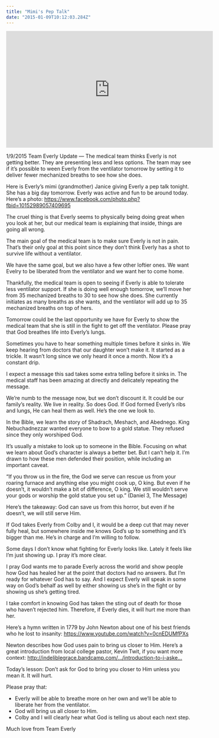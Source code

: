 ```yaml
---
title: "Mimi's Pep Talk"
date: "2015-01-09T10:12:03.284Z"
---
```


<iframe width="560" height="315" src="https://www.youtube.com/embed/D1d5puxjf-s" frameborder="0" allow="accelerometer; autoplay; encrypted-media; gyroscope; picture-in-picture" allowfullscreen></iframe>

1/9/2015 Team Everly Update — The medical team thinks Everly is not getting better. They are presenting less and less options. The team may see if it’s possible to ween Everly from the ventilator tomorrow by setting it to deliver fewer mechanized breaths to see how she does.

Here is Everly’s mimi (grandmother) Janice giving Everly a pep talk tonight. She has a big day tomorrow. Everly was active and fun to be around today. Here’s a photo: https://www.facebook.com/photo.php?fbid=10152989057409695

The cruel thing is that Everly seems to physically being doing great when you look at her, but our medical team is explaining that inside, things are going all wrong.

The main goal of the medical team is to make sure Everly is not in pain. That’s their only goal at this point since they don’t think Everly has a shot to survive life without a ventilator.

We have the same goal, but we also have a few other loftier ones. We want Evelry to be liberated from the ventilator and we want her to come home.

Thankfully, the medical team is open to seeing if Everly is able to tolerate less ventilator support. If she is doing well enough tomorrow, we’ll move her from 35 mechanized breaths to 30 to see how she does. She currently initiates as many breaths as she wants, and the ventilator will add up to 35 mechanized breaths on top of hers.

Tomorrow could be the last opportunity we have for Everly to show the medical team that she is still in the fight to get off the ventilator. Please pray that God breathes life into Everly’s lungs.

Sometimes you have to hear something multiple times before it sinks in. We keep hearing from doctors that our daughter won’t make it. It started as a trickle. It wasn’t long since we only heard it once a month. Now it’s a constant drip.

I expect a message this sad takes some extra telling before it sinks in. The medical staff has been amazing at directly and delicately repeating the message.

We’re numb to the message now, but we don’t discount it. It could be our family’s reality. We live in reality. So does God. If God formed Everly’s ribs and lungs, He can heal them as well. He’s the one we look to.

In the Bible, we learn the story of Shadrach, Meshach, and Abednego. King Nebuchadnezzar wanted everyone to bow to a gold statue. They refused since they only worshiped God.

It’s usually a mistake to look up to someone in the Bible. Focusing on what we learn about God’s character is always a better bet. But I can’t help it. I’m drawn to how these men defended their position, while including an important caveat.

“If you throw us in the fire, the God we serve can rescue us from your roaring furnace and anything else you might cook up, O king. But even if he doesn’t, it wouldn’t make a bit of difference, O king. We still wouldn’t serve your gods or worship the gold statue you set up.” (Daniel 3, The Message)

Here’s the takeaway: God can save us from this horror, but even if he doesn’t, we will still serve Him.

If God takes Everly from Colby and I, it would be a deep cut that may never fully heal, but somewhere inside me knows God’s up to something and it’s bigger than me. He’s in charge and I’m willing to follow.

Some days I don’t know what fighting for Everly looks like. Lately it feels like I’m just showing up. I pray it’s more clear.

I pray God wants me to parade Everly across the world and show people how God has healed her at the point that doctors had no answers. But I’m ready for whatever God has to say. And I expect Everly will speak in some way on God’s behalf as well by either showing us she’s in the fight or by showing us she’s getting tired.

I take comfort in knowing God has taken the sting out of death for those who haven’t rejected him. Therefore, if Everly dies, it will hurt me more than her.

Here’s a hymn written in 1779 by John Newton about one of his best friends who he lost to insanity: https://www.youtube.com/watch?v=0cnEDUMfPXs

Newton describes how God uses pain to bring us closer to Him. Here’s a great introduction from local college pastor, Kevin Twit, if you want more context: http://indeliblegrace.bandcamp.com/…/introduction-to-i-aske…

Today’s lesson: Don’t ask for God to bring you closer to Him unless you mean it. It will hurt.

Please pray that:

- Everly will be able to breathe more on her own and we’ll be able to liberate her from the ventilator.
- God will bring us all closer to Him.
- Colby and I will clearly hear what God is telling us about each next step.

Much love from Team Everly
